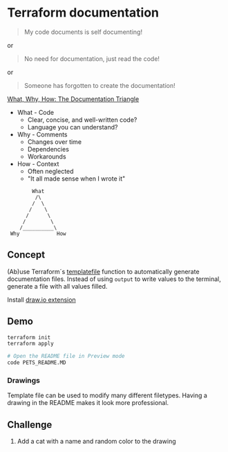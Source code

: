 # Terraform documentation

> My code documents is self documenting!

or

> No need for documentation, just read the code!

or

> Someone has forgotten to create the documentation!

[What, Why, How: The Documentation Triangle](https://sourceless.org/posts/the-documentation-triangle.html)

* What - Code
  * Clear, concise, and well-written code?
  * Language you can understand?
* Why - Comments
  * Changes over time
  * Dependencies
  * Workarounds
* How - Context
  * Often neglected
  * "It all made sense when I wrote it"

```ascii
        What
         /\
        /  \
       /    \
      /      \
     /        \
    /__________\
 Why            How
```

## Concept

(Ab)use Terraform´s [templatefile](https://developer.hashicorp.com/terraform/language/functions/templatefile)
function to automatically generate documentation files. Instead of using `output` to write values to the terminal,
generate a file with all values filled.

Install [draw.io extension](https://marketplace.visualstudio.com/items?itemName=hediet.vscode-drawio)

## Demo

```bash
terraform init
terraform apply

# Open the README file in Preview mode
code PETS_README.MD
```

### Drawings

Template file can be used to modify many different filetypes. Having a drawing in the README makes it look more professional.

## Challenge

1. Add a cat with a name and random color to the drawing
